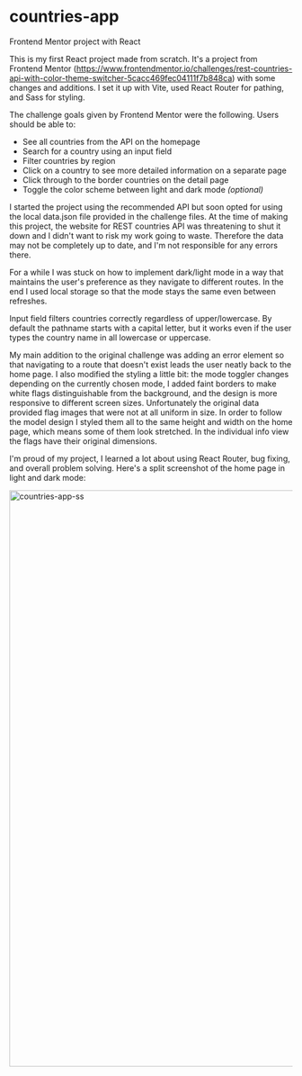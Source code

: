 # countries-app
Frontend Mentor project with React

This is my first React project made from scratch. It's a project from Frontend Mentor (https://www.frontendmentor.io/challenges/rest-countries-api-with-color-theme-switcher-5cacc469fec04111f7b848ca) with some changes and additions. 
I set it up with Vite, used React Router for pathing, and Sass for styling.

The challenge goals given by Frontend Mentor were the following. Users should be able to:
- See all countries from the API on the homepage
- Search for a country using an input field
- Filter countries by region
- Click on a country to see more detailed information on a separate page
- Click through to the border countries on the detail page
- Toggle the color scheme between light and dark mode *(optional)*

I started the project using the recommended API but soon opted for using the local data.json file provided in the challenge files. At the time of making this project, the website for REST countries API was threatening to shut it down and I didn't want to risk my work going to waste. Therefore the data may not be completely up to date, and I'm not responsible for any errors there.

For a while I was stuck on how to implement dark/light mode in a way that maintains the user's preference as they navigate to different routes. In the end I used local storage so that the mode stays the same even between refreshes.

Input field filters countries correctly regardless of upper/lowercase. By default the pathname starts with a capital letter, but it works even if the user types the country name in all lowercase or uppercase.

My main addition to the original challenge was adding an error element so that navigating to a route that doesn't exist leads the user neatly back to the home page. I also modified the styling a little bit: the mode toggler changes depending on the currently chosen mode, I added faint borders to make white flags distinguishable from the background, and the design is more responsive to different screen sizes. Unfortunately the original data provided flag images that were not at all uniform in size. In order to follow the model design I styled them all to the same height and width on the home page, which means some of them look stretched. In the individual info view the flags have their original dimensions.

I'm proud of my project, I learned a lot about using React Router, bug fixing, and overall problem solving. Here's a split screenshot of the home page in light and dark mode:

<img width="1024" alt="countries-app-ss" src="https://github.com/codenamecat/countries-app/assets/113186187/57db44f9-e246-45da-8182-3c8984f807b5">

